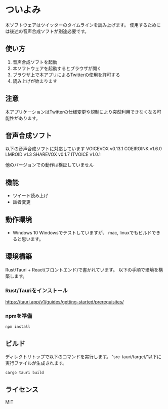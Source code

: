 # ついよみ
本ソフトウェアはツイッターのタイムラインを読み上げます。
使用するためには後述の音声合成ソフトが別途必要です。

## 使い方
1. 音声合成ソフトを起動
2. 本ソフトウェアを起動するとブラウザが開く
3. ブラウザ上で本アプリによるTwitterの使用を許可する
4. 読み上げが始まります

## 注意
本アプリケーションはTwitterの仕様変更や規制により突然利用できなくなる可能性があります。

## 音声合成ソフト
以下の音声合成ソフトに対応しています
VOICEVOX v0.13.1
COEIROINK v1.6.0
LMROID v1.3
SHAREVOX v0.1.7
ITVOICE v1.0.1

他のバージョンでの動作は検証していません

## 機能

- ツイート読み上げ
- 話者変更

## 動作環境

 - Windows 10
Windowsでテストしていますが、
mac, linuxでもビルドできると思います。

## 環境構築

Rust/Tauri + React(フロントエンド)で書かれています。
以下の手順で環境を構築します。

### Rust/Tauriをインストール

https://tauri.app/v1/guides/getting-started/prerequisites/

### npmを準備
```
npm install
```

## ビルド

ディレクトリトップで以下のコマンドを実行します。
'src-tauri/target/'以下に実行ファイルが生成されます。

```
cargo tauri build
```


## ライセンス

MIT
